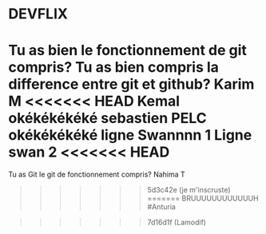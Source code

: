 # DEVFLIX

Tu as bien le fonctionnement de git compris?
Tu as bien compris la difference entre git et github?
Karim M
<<<<<<< HEAD
Kemal
okékékékéké
sebastien PELC
okékékékéké
ligne Swannnn 1
Ligne swan 2
<<<<<<< HEAD
=======
Tu as Git le git de fonctionnement compris?
Nahima T
>>>>>>> 5d3c42e (je m'inscruste)
=======
BRUUUUUUUUUUUUH #Anturia

>>>>>>> 7d16d1f (Lamodif)
